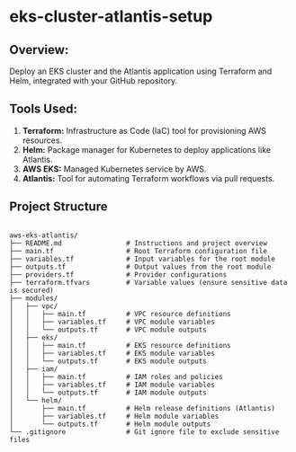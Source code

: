 # eks-cluster-atlantis-setup

## Overview:
Deploy an EKS cluster and the Atlantis application using Terraform and Helm, integrated with your GitHub repository.

## Tools Used:
1. **Terraform:** Infrastructure as Code (IaC) tool for provisioning AWS resources.
2. **Helm:** Package manager for Kubernetes to deploy applications like Atlantis.
3. **AWS EKS:** Managed Kubernetes service by AWS.
4. **Atlantis:** Tool for automating Terraform workflows via pull requests.

## Project Structure
```

aws-eks-atlantis/
├── README.md                # Instructions and project overview
├── main.tf                  # Root Terraform configuration file
├── variables.tf             # Input variables for the root module
├── outputs.tf               # Output values from the root module
├── providers.tf             # Provider configurations
├── terraform.tfvars         # Variable values (ensure sensitive data is secured)
├── modules/
│   ├── vpc/
│   │   ├── main.tf          # VPC resource definitions
│   │   ├── variables.tf     # VPC module variables
│   │   └── outputs.tf       # VPC module outputs
│   ├── eks/
│   │   ├── main.tf          # EKS resource definitions
│   │   ├── variables.tf     # EKS module variables
│   │   └── outputs.tf       # EKS module outputs
│   ├── iam/
│   │   ├── main.tf          # IAM roles and policies
│   │   ├── variables.tf     # IAM module variables
│   │   └── outputs.tf       # IAM module outputs
│   └── helm/
│       ├── main.tf          # Helm release definitions (Atlantis)
│       ├── variables.tf     # Helm module variables
│       └── outputs.tf       # Helm module outputs
└── .gitignore               # Git ignore file to exclude sensitive files
